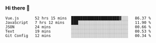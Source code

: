 ### Hi there 👋

<!--
**xin-code/Xin-code** is a ✨ _special_ ✨ repository because its `README.md` (this file) appears on your GitHub profile.

Here are some ideas to get you started:
<!--START_SECTION:waka-->
```text
Vue.js       52 hrs 15 mins  █████████████████████▓░░░   86.37 % 
JavaScript   7 hrs 12 mins   ███░░░░░░░░░░░░░░░░░░░░░░   11.90 % 
JSON         24 mins         ░░░░░░░░░░░░░░░░░░░░░░░░░   00.66 % 
Text         19 mins         ░░░░░░░░░░░░░░░░░░░░░░░░░   00.53 % 
Git Config   12 mins         ░░░░░░░░░░░░░░░░░░░░░░░░░   00.34 % 
```
<!--END_SECTION:waka-->
